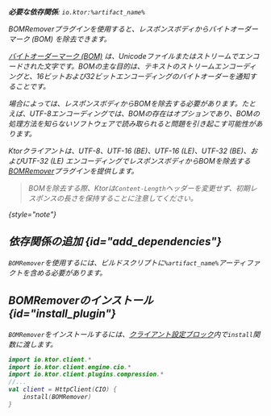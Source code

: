 [//]: # (title: BOMリムーバー)

<var name="artifact_name" value="ktor-client-bom-remover"/>
<primary-label ref="client-plugin"/>

<tldr>
<p>
<b>必要な依存関係</b>: <code>io.ktor:%artifact_name%</code>
</p>
<var name="example_name" value="client-bom-remover"/>
<include from="lib.topic" element-id="download_example"/>
</tldr>

<link-summary>
BOMRemoverプラグインを使用すると、レスポンスボディからバイトオーダーマーク (BOM) を除去できます。
</link-summary>

[バイトオーダーマーク (BOM)](https://en.wikipedia.org/wiki/Byte_order_mark) は、Unicodeファイルまたはストリームでエンコードされた文字です。BOMの主な目的は、テキストのストリームエンコーディングと、16ビットおよび32ビットエンコーディングのバイトオーダーを通知することです。

場合によっては、レスポンスボディからBOMを除去する必要があります。たとえば、UTF-8エンコーディングでは、BOMの存在はオプションであり、BOMの処理方法を知らないソフトウェアで読み取られると問題を引き起こす可能性があります。

Ktorクライアントは、UTF-8、UTF-16 (BE)、UTF-16 (LE)、UTF-32 (BE)、およびUTF-32 (LE) エンコーディングでレスポンスボディからBOMを除去する[BOMRemover](https://api.ktor.io/ktor-client/ktor-client-plugins/ktor-client-bom-remover/io.ktor.client.plugins.bomremover/index.html)プラグインを提供します。

> BOMを除去する際、Ktorは`Content-Length`ヘッダーを変更せず、初期レスポンスの長さを保持することに注意してください。
>
{style="note"}

## 依存関係の追加 {id="add_dependencies"}

`BOMRemover`を使用するには、ビルドスクリプトに`%artifact_name%`アーティファクトを含める必要があります。

<include from="lib.topic" element-id="add_ktor_artifact"/>
<include from="lib.topic" element-id="add_ktor_client_artifact_tip"/>

## BOMRemoverのインストール {id="install_plugin"}

`BOMRemover`をインストールするには、[クライアント設定ブロック](client-create-and-configure.md#configure-client)内で`install`関数に渡します。

```kotlin
import io.ktor.client.*
import io.ktor.client.engine.cio.*
import io.ktor.client.plugins.compression.*
//...
val client = HttpClient(CIO) {
    install(BOMRemover)
}